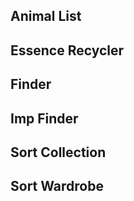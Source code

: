 ## Animal List

## Essence Recycler

## Finder

## Imp Finder

## Sort Collection

## Sort Wardrobe
